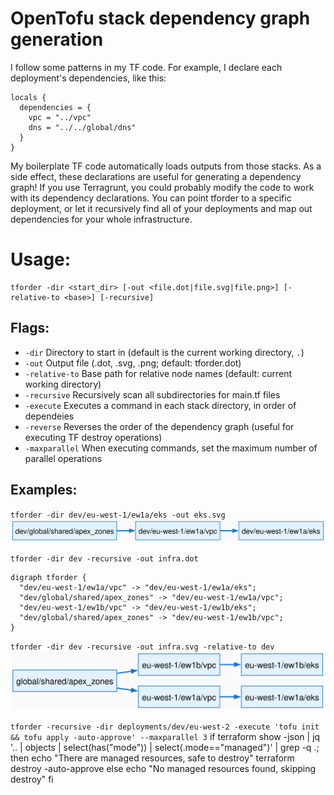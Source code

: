 # OpenTofu stack dependency graph generation
I follow some patterns in my TF code. For example, I declare each deployment's dependencies, like this:

```
locals {
  dependencies = {
    vpc = "../vpc"
    dns = "../../global/dns"
  }
}
```

My boilerplate TF code automatically loads outputs from those stacks. As a side effect, these declarations are useful for generating a dependency graph! If you use Terragrunt, you could probably modify the code to work with its dependency declarations. You can point tforder to a specific deployment, or let it recursively find all of your deployments and map out dependencies for your whole infrastructure.

# Usage:
```
tforder -dir <start_dir> [-out <file.dot|file.svg|file.png>] [-relative-to <base>] [-recursive]
```

## Flags:
*  `-dir`  Directory to start in (default is the current working directory, `.`)
*  `-out`  Output file (.dot, .svg, .png; default: tforder.dot)
*  `-relative-to`  Base path for relative node names (default: current working directory)
*  `-recursive`  Recursively scan all subdirectories for main.tf files
*  `-execute`  Executes a command in each stack directory, in order of dependeies
*  `-reverse`  Reverses the order of the dependency graph (useful for executing TF destroy operations)
*  `-maxparallel`  When executing commands, set the maximum number of parallel operations

## Examples:
`tforder -dir dev/eu-west-1/ew1a/eks -out eks.svg`
![graph.svg](https://github.com/raffraffraff/tforder/blob/main/example/graph.svg?raw=true)

`tforder -dir dev -recursive -out infra.dot`
```
digraph tforder {
  "dev/eu-west-1/ew1a/vpc" -> "dev/eu-west-1/ew1a/eks";
  "dev/global/shared/apex_zones" -> "dev/eu-west-1/ew1a/vpc";
  "dev/eu-west-1/ew1b/vpc" -> "dev/eu-west-1/ew1b/eks";
  "dev/global/shared/apex_zones" -> "dev/eu-west-1/ew1b/vpc";
}
```

`tforder -dir dev -recursive -out infra.svg -relative-to dev`
![infra.svg](https://github.com/raffraffraff/tforder/blob/main/example/infra.svg?raw=true)

`tforder -recursive -dir deployments/dev/eu-west-2 -execute 'tofu init && tofu apply -auto-approve' --maxparallel 3`
if terraform show -json | jq '.. | objects | select(has("mode")) | select(.mode=="managed")' | grep -q .; then
  echo "There are managed resources, safe to destroy"
  terraform destroy -auto-approve
else
  echo "No managed resources found, skipping destroy"
fi
